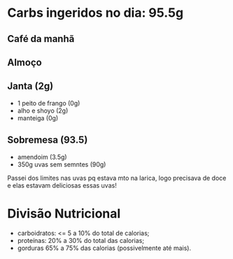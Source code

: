 # Carbs ingeridos no dia: 95.5g

## Café da manhã

## Almoço

## Janta (2g)

- 1 peito de frango (0g)
- alho e shoyo (2g)
- manteiga (0g)

## Sobremesa (93.5)

- amendoim (3.5g)
- 350g uvas sem semntes (90g)

Passei dos limites nas uvas pq estava mto na larica, logo precisava de doce e elas estavam deliciosas essas uvas!


# Divisão Nutricional

- carboidratos: <= 5 a 10% do total de calorias;
- proteínas: 20% a 30% do total das calorias;
- gorduras 65% a 75% das calorias (possivelmente até mais).